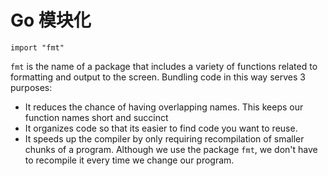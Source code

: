 # Go 模块化

```
import "fmt"
```

`fmt` is the name of a package that includes a variety of functions related to formatting and output to the screen. Bundling code in this way serves 3 purposes:

* It reduces the chance of having overlapping names. This keeps our function names short and succinct
* It organizes code so that its easier to find code you want to reuse.
* It speeds up the compiler by only requiring recompilation of smaller chunks of a program. Although we use the package `fmt`, we don't have to recompile it every time we change our program.
